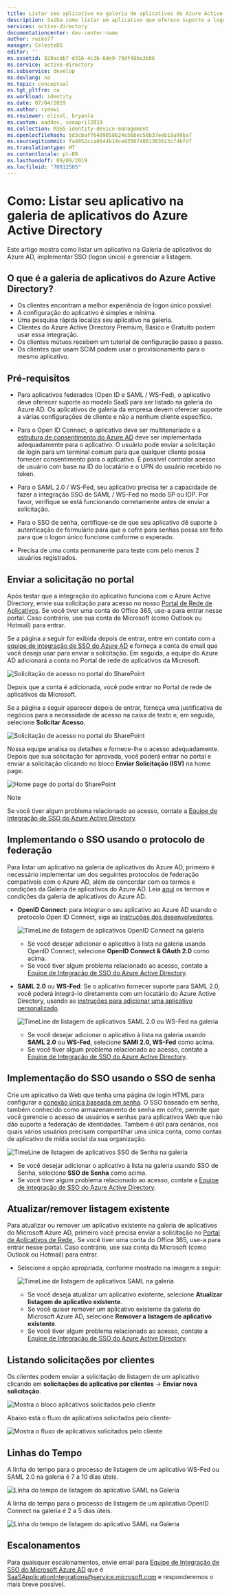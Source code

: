 ```yaml
---
title: Listar seu aplicativo na galeria de aplicativos do Azure Active Directory | Microsoft Docs
description: Saiba como listar um aplicativo que oferece suporte a logon único na galeria de aplicativos do Azure Active Directory
services: active-directory
documentationcenter: dev-center-name
author: rwike77
manager: CelesteDG
editor: ''
ms.assetid: 820acdb7-d316-4c3b-8de9-79df48ba3b06
ms.service: active-directory
ms.subservice: develop
ms.devlang: na
ms.topic: conceptual
ms.tgt_pltfrm: na
ms.workload: identity
ms.date: 07/04/2019
ms.author: ryanwi
ms.reviewer: elisol, bryanla
ms.custom: aaddev, seoapril2019
ms.collection: M365-identity-device-management
ms.openlocfilehash: 5d3cbaf76489058624e56bec50b37eeb18a99ba7
ms.sourcegitcommit: fa4852cca8644b14ce935674861363613cf4bfdf
ms.translationtype: MT
ms.contentlocale: pt-BR
ms.lasthandoff: 09/09/2019
ms.locfileid: "70812505"
---
```

# <a name="how-to-list-your-application-in-the-azure-active-directory-application-gallery"></a>Como: Listar seu aplicativo na galeria de aplicativos do Azure Active Directory

Este artigo mostra como listar um aplicativo na Galeria de aplicativos do Azure AD, implementar SSO (logon único) e gerenciar a listagem.

## <a name="what-is-the-azure-ad-application-gallery"></a>O que é a galeria de aplicativos do Azure Active Directory?

- Os clientes encontram a melhor experiência de logon único possível.
- A configuração do aplicativo é simples e mínima.
- Uma pesquisa rápida localiza seu aplicativo na galeria.
- Clientes do Azure Active Directory Premium, Básico e Gratuito podem usar essa integração.
- Os clientes mútuos recebem um tutorial de configuração passo a passo.
- Os clientes que usam SCIM podem usar o provisionamento para o mesmo aplicativo.

## <a name="prerequisites"></a>Pré-requisitos

- Para aplicativos federados (Open ID e SAML / WS-Fed), o aplicativo deve oferecer suporte ao modelo SaaS para ser listado na galeria do Azure AD. Os aplicativos de galeria da empresa devem oferecer suporte a várias configurações de cliente e não a nenhum cliente específico.

- Para o Open ID Connect, o aplicativo deve ser multitenariado e a [estrutura de consentimento do Azure AD](consent-framework.md) deve ser implementada adequadamente para o aplicativo. O usuário pode enviar a solicitação de login para um terminal comum para que qualquer cliente possa fornecer consentimento para o aplicativo. É possível controlar acesso de usuário com base na ID do locatário e o UPN do usuário recebido no token.

- Para o SAML 2.0 / WS-Fed, seu aplicativo precisa ter a capacidade de fazer a integração SSO de SAML / WS-Fed no modo SP ou IDP. Por favor, verifique se está funcionando corretamente antes de enviar a solicitação.

- Para o SSO de senha, certifique-se de que seu aplicativo dê suporte à autenticação de formulário para que o cofre para senhas possa ser feito para que o logon único funcione conforme o esperado.

- Precisa de uma conta permanente para teste com pelo menos 2 usuários registrados.

## <a name="submit-the-request-in-the-portal"></a>Enviar a solicitação no portal

Após testar que a integração do aplicativo funciona com o Azure Active Directory, envie sua solicitação para acesso no nosso [Portal de Rede de Aplicativos](https://microsoft.sharepoint.com/teams/apponboarding/Apps). Se você tiver uma conta do Office 365, use-a para entrar nesse portal. Caso contrário, use sua conta da Microsoft (como Outlook ou Hotmail) para entrar.

Se a página a seguir for exibida depois de entrar, entre em contato com a [equipe de integração de SSO do Azure AD](<mailto:SaaSApplicationIntegrations@service.microsoft.com>) e forneça a conta de email que você deseja usar para enviar a solicitação. Em seguida, a equipe do Azure AD adicionará a conta no Portal de rede de aplicativos da Microsoft.

![Solicitação de acesso no portal do SharePoint](./media/howto-app-gallery-listing/errorimage.png)

Depois que a conta é adicionada, você pode entrar no Portal de rede de aplicativos da Microsoft.

Se a página a seguir aparecer depois de entrar, forneça uma justificativa de negócios para a necessidade de acesso na caixa de texto e, em seguida, selecione **Solicitar Acesso**.

  ![Solicitação de acesso no portal do SharePoint](./media/howto-app-gallery-listing/accessrequest.png)

Nossa equipe analisa os detalhes e fornece-lhe o acesso adequadamente. Depois que sua solicitação for aprovada, você poderá entrar no portal e enviar a solicitação clicando no bloco **Enviar Solicitação (ISV)** na home page.

![Home page do portal do SharePoint](./media/howto-app-gallery-listing/homepage.png)

> [!NOTE]
> Se você tiver algum problema relacionado ao acesso, contate a [Equipe de Integração de SSO do Azure Active Directory](<mailto:SaaSApplicationIntegrations@service.microsoft.com>).

## <a name="implementing-sso-using-federation-protocol"></a>Implementando o SSO usando o protocolo de federação

Para listar um aplicativo na galeria de aplicativos do Azure AD, primeiro é necessário implementar um dos seguintes protocolos de federação compatíveis com o Azure AD, além de concordar com os termos e condições da Galeria de aplicativos do Azure AD. Leia [aqui](https://azure.microsoft.com/support/legal/active-directory-app-gallery-terms/) os termos e condições da galeria de aplicativos do Azure AD.

- **OpenID Connect**: para integrar o seu aplicativo ao Azure AD usando o protocolo Open ID Connect, siga as [instruções dos desenvolvedores](authentication-scenarios.md).

    ![TimeLine de listagem de aplicativos OpenID Connect na galeria](./media/howto-app-gallery-listing/openid.png)

    * Se você desejar adicionar o aplicativo à lista na galeria usando OpenID Connect, selecione **OpenID Connect & OAuth 2.0** como acima.
    * Se você tiver algum problema relacionado ao acesso, contate a [Equipe de Integração de SSO do Azure Active Directory](<mailto:SaaSApplicationIntegrations@service.microsoft.com>). 

- **SAML 2.0** ou **WS-Fed**: Se o aplicativo fornecer suporte para SAML 2.0, você poderá integrá-lo diretamente com um locatário do Azure Active Directory, usando as [instruções para adicionar uma aplicativo personalizado](../active-directory-saas-custom-apps.md).

  ![TimeLine de listagem de aplicativos SAML 2.0 ou WS-Fed na galeria](./media/howto-app-gallery-listing/saml.png)

  * Se você desejar adicionar o aplicativo à lista na galeria usando **SAML 2.0** ou **WS-Fed**, selecione **SAMl 2.0, WS-Fed** como acima.
  * Se você tiver algum problema relacionado ao acesso, contate a [Equipe de Integração de SSO do Azure Active Directory](<mailto:SaaSApplicationIntegrations@service.microsoft.com>).

## <a name="implementing-sso-using-password-sso"></a>Implementação do SSO usando o SSO de senha

Crie um aplicativo da Web que tenha uma página de login HTML para configurar a [conexão única baseada em senha](../manage-apps/what-is-single-sign-on.md). O SSO baseado em senha, também conhecido como armazenamento de senha em cofre, permite que você gerencie o acesso de usuários e senhas para aplicativos Web que não dão suporte a federação de identidades. Também é útil para cenários, nos quais vários usuários precisam compartilhar uma única conta, como contas de aplicativo de mídia social da sua organização.

![TimeLine de listagem de aplicativos SSO de Senha na galeria](./media/howto-app-gallery-listing/passwordsso.png)

* Se você desejar adicionar o aplicativo à lista na galeria usando SSO de Senha, selecione **SSO de Senha** como acima.
* Se você tiver algum problema relacionado ao acesso, contate a [Equipe de Integração de SSO do Azure Active Directory](<mailto:SaaSApplicationIntegrations@service.microsoft.com>).

## <a name="updateremove-existing-listing"></a>Atualizar/remover listagem existente

Para atualizar ou remover um aplicativo existente na galeria de aplicativos do Microsoft Azure AD, primeiro você precisa enviar a solicitação no [Portal de Aplicativos de Rede ](https://microsoft.sharepoint.com/teams/apponboarding/Apps). Se você tiver uma conta do Office 365, use-a para entrar nesse portal. Caso contrário, use sua conta da Microsoft (como Outlook ou Hotmail) para entrar.

- Selecione a opção apropriada, conforme mostrado na imagem a seguir:

    ![TimeLine de listagem de aplicativos SAML na galeria](./media/howto-app-gallery-listing/updateorremove.png)

    * Se você deseja atualizar um aplicativo existente, selecione **Atualizar listagem de aplicativo existente**.
    * Se você quiser remover um aplicativo existente da galeria do Microsoft Azure AD, selecione **Remover a listagem de aplicativo existente**.
    * Se você tiver algum problema relacionado ao acesso, contate a [Equipe de Integração de SSO do Azure Active Directory](<mailto:SaaSApplicationIntegrations@service.microsoft.com>). 

## <a name="listing-requests-by-customers"></a>Listando solicitações por clientes

Os clientes podem enviar a solicitação de listagem de um aplicativo clicando em **solicitações de aplicativo por clientes** -> **Enviar nova solicitação**.

![Mostra o bloco aplicativos solicitados pelo cliente](./media/howto-app-gallery-listing/customer-submit-request.png)

Abaixo está o fluxo de aplicativos solicitados pelo cliente-

![Mostra o fluxo de aplicativos solicitados pelo cliente](./media/howto-app-gallery-listing/customer-request.png)

## <a name="timelines"></a>Linhas do Tempo

A linha do tempo para o processo de listagem de um aplicativo WS-Fed ou SAML 2.0 na galeria é 7 a 10 dias úteis.

   ![Linha do tempo de listagem do aplicativo SAML na Galeria](./media/howto-app-gallery-listing/timeline.png)

A linha do tempo para o processo de listagem de um aplicativo OpenID Connect na galeria é 2 a 5 dias úteis.

   ![Linha do tempo de listagem do aplicativo SAML na Galeria](./media/howto-app-gallery-listing/timeline2.png)

## <a name="escalations"></a>Escalonamentos

Para quaisquer escalonamentos, envie email para [Equipe de Integração de SSO do Microsoft Azure AD](mailto:SaaSApplicationIntegrations@service.microsoft.com)  que é SaaSApplicationIntegrations@service.microsoft.com e responderemos o mais breve possível.
